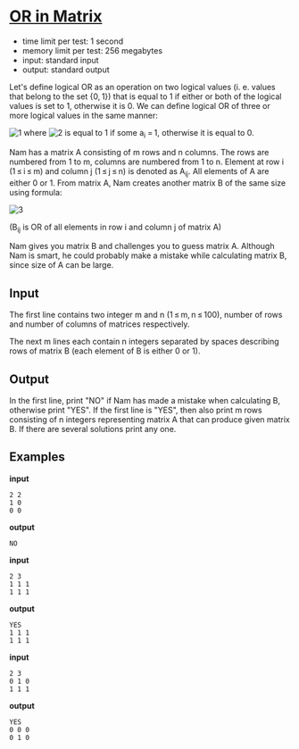 # [OR in Matrix](https://codeforces.com/contest/486/problem/B)

-   time limit per test: 1 second
-   memory limit per test: 256 megabytes
-   input: standard input
-   output: standard output

Let's define logical OR as an operation on two logical values (i. e. values that belong to the set {0, 1}) that is equal to 1 if either or both of the logical values is set to 1, otherwise it is 0. We can define logical OR of three or more logical values in the same manner:

![1](https://espresso.codeforces.com/661f67f4b56b351d145dce2e9a87cd7c5f6a4d64.png) where ![2](https://espresso.codeforces.com/7bcdd7440cc300269a3395fa037d5af6351c3221.png) is equal to 1 if some a<sub>i</sub> = 1, otherwise it is equal to 0.

Nam has a matrix A consisting of m rows and n columns. The rows are numbered from 1 to m, columns are numbered from 1 to n. Element at row i (1 ≤ i ≤ m) and column j (1 ≤ j ≤ n) is denoted as A<sub>ij</sub>. All elements of A are either 0 or 1. From matrix A, Nam creates another matrix B of the same size using formula:

![3](https://espresso.codeforces.com/4332dfa4828fa3b9679abe53387834c43c801689.png)

(B<sub>ij</sub> is OR of all elements in row i and column j of matrix A)

Nam gives you matrix B and challenges you to guess matrix A. Although Nam is smart, he could probably make a mistake while calculating matrix B, since size of A can be large.

## Input

The first line contains two integer m and n (1 ≤ m, n ≤ 100), number of rows and number of columns of matrices respectively.

The next m lines each contain n integers separated by spaces describing rows of matrix B (each element of B is either 0 or 1).

## Output

In the first line, print "NO" if Nam has made a mistake when calculating B, otherwise print "YES". If the first line is "YES", then also print m rows consisting of n integers representing matrix A that can produce given matrix B. If there are several solutions print any one.

## Examples

**input**

```
2 2
1 0
0 0
```

**output**

```
NO
```

**input**

```
2 3
1 1 1
1 1 1
```

**output**

```
YES
1 1 1
1 1 1
```

**input**

```
2 3
0 1 0
1 1 1
```

**output**

```
YES
0 0 0
0 1 0
```
